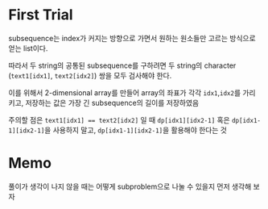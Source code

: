 # First Trial
subsequence는 index가 커지는 방향으로 가면서 원하는 원소들만 고르는 방식으로 얻는 list이다.

따라서 두 string의 공통된 subsequence를 구하려면 두 string의 character (`text1[idx1]`, `text2[idx2]`) 쌍을 모두 검사해야 한다.

이를 위해서 2-dimensional array를 만들어 array의 좌표가 각각 `idx1`,`idx2`를 가리키고, 저장하는 값은 가장 긴 subsequence의 길이를 저장하였음

주의할 점은 `text1[idx1] == text2[idx2]` 일 때 `dp[idx1][idx2-1]` 혹은 `dp[idx1-1][idx2-1]`을 사용하지 말고, `dp[idx1-1][idx2-1]`을 활용해야 한다는 것

# Memo
풀이가 생각이 나지 않을 때는 어떻게 subproblem으로 나눌 수 있을지 먼저 생각해 보자
